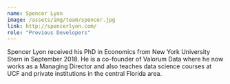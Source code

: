 ```yaml
---
name: Spencer Lyon
image: /assets/img/team/spencer.jpg
link: http://spencerlyon.com/
role: "Previous Developers"
---
```

Spencer Lyon received his PhD in Economics from New York University Stern in September 2018. He is a co-founder of Valorum Data where he now works as a Managing Director and also teaches data science courses at UCF and private institutions in the central Florida area.